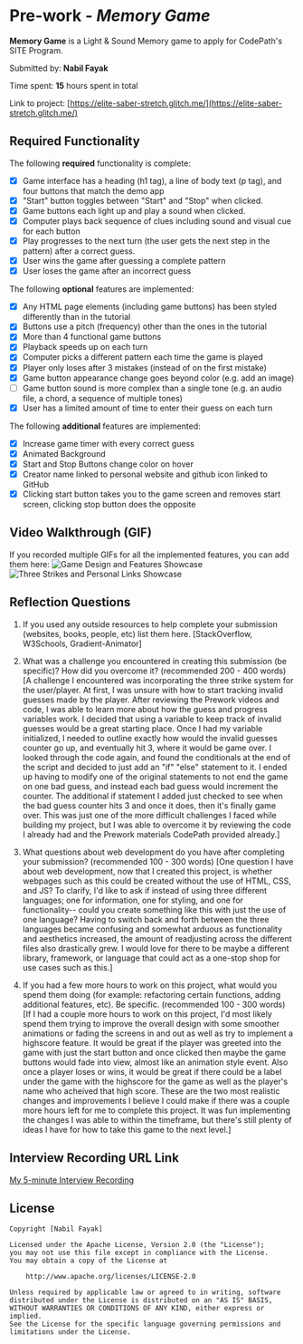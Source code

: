 # Pre-work - *Memory Game*

**Memory Game** is a Light & Sound Memory game to apply for CodePath's SITE Program. 

Submitted by: **Nabil Fayak**

Time spent: **15** hours spent in total

Link to project: [https://elite-saber-stretch.glitch.me/](https://elite-saber-stretch.glitch.me/)

## Required Functionality

The following **required** functionality is complete:

* [x] Game interface has a heading (h1 tag), a line of body text (p tag), and four buttons that match the demo app
* [x] "Start" button toggles between "Start" and "Stop" when clicked. 
* [x] Game buttons each light up and play a sound when clicked. 
* [x] Computer plays back sequence of clues including sound and visual cue for each button
* [x] Play progresses to the next turn (the user gets the next step in the pattern) after a correct guess. 
* [x] User wins the game after guessing a complete pattern
* [x] User loses the game after an incorrect guess

The following **optional** features are implemented:

* [x] Any HTML page elements (including game buttons) has been styled differently than in the tutorial
* [x] Buttons use a pitch (frequency) other than the ones in the tutorial
* [x] More than 4 functional game buttons
* [x] Playback speeds up on each turn
* [x] Computer picks a different pattern each time the game is played
* [x] Player only loses after 3 mistakes (instead of on the first mistake)
* [x] Game button appearance change goes beyond color (e.g. add an image)
* [ ] Game button sound is more complex than a single tone (e.g. an audio file, a chord, a sequence of multiple tones)
* [x] User has a limited amount of time to enter their guess on each turn

The following **additional** features are implemented:

- [x] Increase game timer with every correct guess
- [x] Animated Background
- [x] Start and Stop Buttons change color on hover
- [x] Creator name linked to personal website and github icon linked to GitHub
- [x] Clicking start button takes you to the game screen and removes start screen, clicking stop button does the opposite

## Video Walkthrough (GIF)

If you recorded multiple GIFs for all the implemented features, you can add them here:
![Game Design and Features Showcase](https://user-images.githubusercontent.com/72051470/162620639-0f10609c-e400-4d55-908f-b2c21b96e154.gif)
![Three Strikes and Personal Links Showcase](https://user-images.githubusercontent.com/72051470/162619067-48c068f4-5910-4584-9dc4-22a245ae6ef8.gif)


## Reflection Questions
1. If you used any outside resources to help complete your submission (websites, books, people, etc) list them here. 
[StackOverflow, W3Schools, Gradient-Animator]

2. What was a challenge you encountered in creating this submission (be specific)? How did you overcome it? (recommended 200 - 400 words) 
[A challenge I encountered was incorporating the three strike system for the user/player. At first, I was unsure with how to start tracking invalid guesses made by the player. After reviewing the Prework videos and code, I was able to learn more about how the guess and progress variables work. I decided that using a variable to keep track of invalid guesses would be a great starting place. Once I had my variable initialized, I needed to outline exactly how would the invalid guesses counter go up, and eventually hit 3, where it would be game over. I looked through the code again, and found the conditionals at the end of the script and decided to just add an "if" "else" statement to it. I ended up having to modify one of the original statements to not end the game on one bad guess, and instead each bad guess would increment the counter. The additional if statement I added just checked to see when the bad guess counter hits 3 and once it does, then it's finally game over. This was just one of the more difficult challenges I faced while building my project, but I was able to overcome it by reviewing the code I already had and the Prework materials CodePath provided already.]

3. What questions about web development do you have after completing your submission? (recommended 100 - 300 words) 
[One question I have about web development, now that I created this project, is whether webpages such as this could be created without the use of HTML, CSS, and JS? To clarify, I'd like to ask if instead of using three different languages; one for information, one for styling, and one for functionality-- could you create something like this with just the use of one language? Having to switch back and forth between the three languages became confusing and somewhat arduous as functionality and aesthetics increased, the amount of readjusting across the different files also drastically grew. I would love for there to be maybe a different library, framework, or language that could act as a one-stop shop for use cases such as this.]

4. If you had a few more hours to work on this project, what would you spend them doing (for example: refactoring certain functions, adding additional features, etc). Be specific. (recommended 100 - 300 words) 
[If I had a couple more hours to work on this project, I'd most likely spend them trying to improve the overall design with some smoother animations or fading the screens in and out as well as try to implement a highscore feature. It would be great if the player was greeted into the game with just the start button and once clicked then maybe the game buttons would fade into view, almost like an animation style event. Also once a player loses or wins, it would be great if there could be a label under the game with the highscore for the game as well as the player's name who acheived that high score. These are the two most realistic changes and improvements I believe I could make if there was a couple more hours left for me to complete this project. It was fun implementing the changes I was able to within the timeframe, but there's still plenty of ideas I have for how to take this game to the next level.]



## Interview Recording URL Link

[My 5-minute Interview Recording](https://baruch.zoom.us/rec/share/jaEzDnEgVwXD4Kl78rOaJKjfSq0pqDxixBRSG60sSSYgPUtpD43q22vd5K7BGp32.qhLSQzZ7gSVf0Qd4?startTime=1648880861000)


## License

    Copyright [Nabil Fayak]

    Licensed under the Apache License, Version 2.0 (the "License");
    you may not use this file except in compliance with the License.
    You may obtain a copy of the License at

        http://www.apache.org/licenses/LICENSE-2.0

    Unless required by applicable law or agreed to in writing, software
    distributed under the License is distributed on an "AS IS" BASIS,
    WITHOUT WARRANTIES OR CONDITIONS OF ANY KIND, either express or implied.
    See the License for the specific language governing permissions and
    limitations under the License.
